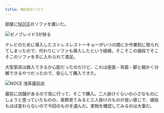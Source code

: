 ```yaml
---
title: NOCEのソファ
---
```

部屋に[NOCE](https://www.noce.co.jp/)のソファを置いた。

![](https://lh5.googleusercontent.com/kFfuKJjwfSIfvPU-05OmPvH5L2wfetqeJDzwXfFmz1TnddSlIHtWZ_jcMMorwIk0gzQvipt5O32AA87XthhxQNNlgryaHdljjeIC7HKpD37jcAP0M8Z9YIkyzyIsbXrwRky26PNE_mYaB-0K7vKgROEJWko1gUirAcHkHx6GN5cRpctuMdELFZsPcdxWjw "ゼノブレイド3が捗る")

テレビのために導入したストレスレストーキョーがいつの間にか作業机に取られてしまったので、代わりにソファも導入したという経緯。そこそこの値段でそこそこのソファを手に入れられて満足。

大型家具は搬入できるか心配だったのだけど、これは座面・背面・脚と細かく分解できるやつだったので、安心して購入できた。

![](https://lh5.googleusercontent.com/ekkVrNaisou-xkHJO-nFmY1bePCz25kLlOTobops6pNVb4FTNSysnpre2Clk2w4sv77gRJjLuqkbnnyxhsArFqeWbN7tFk-xM8Q3ugD5KJQbdjC_aYQUXMxj_i0Hh06T_VWKY-k59nmHPb18xuqpONJJYvWg2L7QLlEffnSNd8YjuQGmWJlrvYQyUXASSQ "NOCE 浅草蔵前店")

蔵前に店舗があるので見に行って、そこで購入。二人掛けぐらいの小さなものにしようと思っていたものの、実際見てみると三人掛けのものが良い感じで、値段もほぼ変わらないので今回のものを選んだ。実物を確認してみるのは大事だ。

